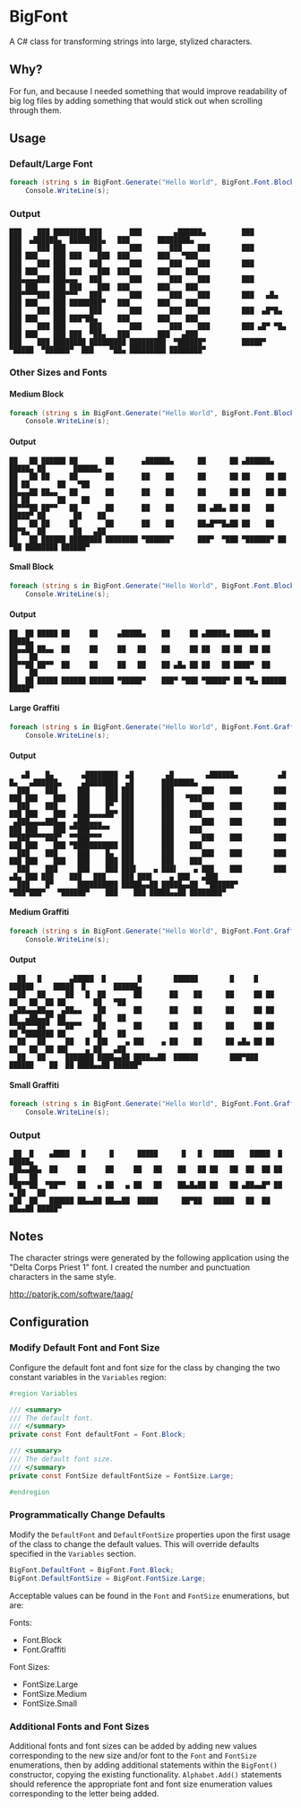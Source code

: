 # BigFont
A C# class for transforming strings into large, stylized characters.

## Why?
For fun, and because I needed something that would improve readability of big log files by adding something that would stick out when scrolling through them.

## Usage

### Default/Large Font
```c#
foreach (string s in BigFont.Generate("Hello World", BigFont.Font.Block, BigFont.FontSize.Large))
    Console.WriteLine(s);
```

### Output

```
███    ███ ████████ ███       ███        ▄██████▄         ███         ███  ▄██████▄  ████████▄   ███       ████████▄
███    ███ ███      ███       ███       ███    ███        ███         ███ ███    ███ ███    ███  ███       ███   ▀███
███    ███ ███      ███       ███       ███    ███        ███         ███ ███    ███ ███    ███  ███       ███    ███
███▄▄▄▄███ ███▄▄▄   ███       ███       ███    ███        ███         ███ ███    ███ ███    ███  ███       ███    ███
███▀▀▀▀███ ███▀▀▀   ███       ███       ███    ███        ███   ▄█▄   ███ ███    ███ ████████▀   ███       ███    ███
███    ███ ███      ███       ███       ███    ███        ███  ▄█▀█▄  ███ ███    ███ ███▀██▄     ███       ███    ███
███    ███ ███      ███       ███       ███    ███        ███ ▄█▀ ▀█▄ ███ ███    ███ ███  ▀██▄   ███       ███   ▄███
███    ███ ████████ █████████ █████████  ▀██████▀         █████▀   ▀█████  ▀██████▀  ███    ▀██▄ █████████ ████████▀
```

### Other Sizes and Fonts

#### Medium Block

```c#
foreach (string s in BigFont.Generate("Hello World", BigFont.Font.Block, BigFont.FontSize.Medium))
    Console.WriteLine(s);
```

#### Output

```
██   ██ ██████ ██       ██       ▄██████▄      ██      ██ ▄██████▄ █████▄ ██       ██████▄
██   ██ ██     ██       ██       ██    ██      ██      ██ ██    ██ ██  ██ ██       ██   ▀██
██▄▄▄██ ██▄▄   ██       ██       ██    ██      ██      ██ ██    ██ ██  ██ ██       ██    ██
██▀▀▀██ ██▀▀   ██       ██       ██    ██      ██ ▄██▄ ██ ██    ██ █████▀ ██       ██    ██
██   ██ ██     ██       ██       ██    ██      ██▄█▀▀█▄██ ██    ██ ██▀█▄  ██       ██   ▄██
██   ██ ██████ ████████ ████████ ▀██████▀      ███▀  ▀███ ▀██████▀ ██ ▀██ ████████ ██████▀
```

#### Small Block

```c#
foreach (string s in BigFont.Generate("Hello World", BigFont.Font.Block, BigFont.FontSize.Small))
    Console.WriteLine(s);
```

#### Output

```
██  ██ █████ ██     ██     ▄█████▄    ██     ██ ▄█████▄ █████▄ ██     █████▄
██▄▄██ ██▄▄  ██     ██     ██   ██    ██     ██ ██   ██ ██  ██ ██     ██   ██
██▀▀██ ██▀▀  ██     ██     ██   ██    ██ ▄█▄ ██ ██   ██ ████▀  ██     ██   ██
██  ██ █████ ██████ ██████ ▀█████▀    ███▀ ▀███ ▀█████▀ ██ ▀█▄ ██████ █████▀
```

#### Large Graffiti

```c#
foreach (string s in BigFont.Generate("Hello World", BigFont.Font.Graffiti, BigFont.FontSize.Large))
    Console.WriteLine(s);
```

#### Output

```
   ▄█    █▄       ▄████████  ▄█        ▄█        ▄██████▄          ▄█     █▄   ▄██████▄     ▄████████  ▄█       ████████▄
  ███    ███     ███    ███ ███       ███       ███    ███        ███     ███ ███    ███   ███    ███ ███       ███   ▀███
  ███    ███     ███    █▀  ███       ███       ███    ███        ███     ███ ███    ███  ▄███▄▄▄▄██▀ ███       ███    ███
 ▄███▄▄▄▄███▄▄  ▄███▄▄▄     ███       ███       ███    ███        ███     ███ ███    ███ ▀▀███▀▀▀▀▀   ███       ███    ███
▀▀███▀▀▀▀███▀  ▀▀███▀▀▀     ███       ███       ███    ███        ███     ███ ███    ███ ▀███████████ ███       ███    ███
  ███    ███     ███    █▄  ███       ███       ███    ███        ███     ███ ███    ███   ███    ███ ███       ███    ███
  ███    ███     ███    ███ ███▌    ▄ ███▌    ▄ ███    ███        ███ ▄█▄ ███ ███    ███   ███    ███ ███▌    ▄ ███   ▄███
  ███    █▀      ██████████ █████▄▄██ █████▄▄██  ▀██████▀          ▀███▀███▀   ▀██████▀    ███    ███ █████▄▄██ ████████▀
```

#### Medium Graffiti

```c#
foreach (string s in BigFont.Generate("Hello World", BigFont.Font.Graffiti, BigFont.FontSize.Medium))
    Console.WriteLine(s);
```

#### Output

```
  ██   █       ▄█████  █        █        ██████        █     █   ██████     █████  █       ██████▄
  ██   ██     ██   █  ██       ██       ██    ██      ██     ██ ██    ██   ██  ██ ██       ██   ▀██
 ▄██▄▄▄██▄▄  ▄██▄▄    ██       ██       ██    ██      ██     ██ ██    ██  ▄██▄▄█▀ ██       ██    ██
▀▀██▀▀▀██▀  ▀▀██▀▀    ██       ██       ██    ██      ██     ██ ██    ██ ▀███████ ██       ██    ██
  ██   ██     ██   █  ██▌    ▄ ██▌    ▄ ██    ██      ██ ▄█▄ ██ ██    ██   ██  ██ ██▌    ▄ ██   ▄██
  ██   ██     ███████ ████▄▄██ ████▄▄██  ██████        ███▀███   ██████    ██  ██ ████▄▄██ ██████▀
```

#### Small Graffiti

```c#
foreach (string s in BigFont.Generate("Hello World", BigFont.Font.Graffiti, BigFont.FontSize.Small))
    Console.WriteLine(s);
```

### Output

```
 ██  █    ▄████   █      █      █████      █   █   █████    █████  █     █████▄
 ██▄▄██▄  ██     ██     ██     ██   ██    ██   ██ ██   ██  ██  ██ ██     ██   ██
▀██▀▀██  ▀██▀▀   ██   ▄ ██   ▄ ██   ██    ██▄█▄██ ██   ██ ▄██▄▄█▀ ██   ▄ ██   ██
 ██  ██   ██████ ██▄▄██ ██▄▄██  █████      ██▀██   █████   ██  ██ ██▄▄██ █████▀
```

## Notes

The character strings were generated by the following application using the "Delta Corps Priest 1" font.  I created the number and punctuation characters in the same style.

http://patorjk.com/software/taag/

## Configuration

### Modify Default Font and Font Size

Configure the default font and font size for the class by changing the two constant variables in the ```Variables``` region:

```c#
#region Variables

/// <summary>
/// The default font.
/// </summary>
private const Font defaultFont = Font.Block;

/// <summary>
/// The default font size.
/// </summary>
private const FontSize defaultFontSize = FontSize.Large;

#endregion
```

### Programmatically Change Defaults

Modify the ```DefaultFont``` and ```DefaultFontSize``` properties upon the first usage of the class to change the default values.  This will override defaults specified in the ```Variables``` section.

```c#
BigFont.DefaultFont = BigFont.Font.Block;
BigFont.DefaultFontSize = BigFont.FontSize.Large;
```

Acceptable values can be found in the ```Font``` and ```FontSize``` enumerations, but are:

Fonts:
* Font.Block
* Font.Graffiti

Font Sizes:
* FontSize.Large
* FontSize.Medium
* FontSize.Small

### Additional Fonts and Font Sizes

Additional fonts and font sizes can be added by adding new values corresponding to the new size and/or font to the ```Font``` and ```FontSize``` enumerations, then by adding additional statements within the ```BigFont()``` constructor, copying the existing functionality.  ```Alphabet.Add()``` statements should reference the appropriate font and font size enumeration values corresponding to the letter being added.
